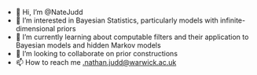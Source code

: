 - 👋 Hi, I’m @NateJudd
- 👀 I’m interested in Bayesian Statistics, particularly models with infinite-dimensional priors
- 🌱 I’m currently learning about computable filters and their application to Bayesian models and hidden Markov models
- 💞️ I’m looking to collaborate on prior constructions
- 📫 How to reach me .nathan.judd@warwick.ac.uk

<!---
NateJudd/NateJudd is a ✨ special ✨ repository because its `README.md` (this file) appears on your GitHub profile.
You can click the Preview link to take a look at your changes.
--->
